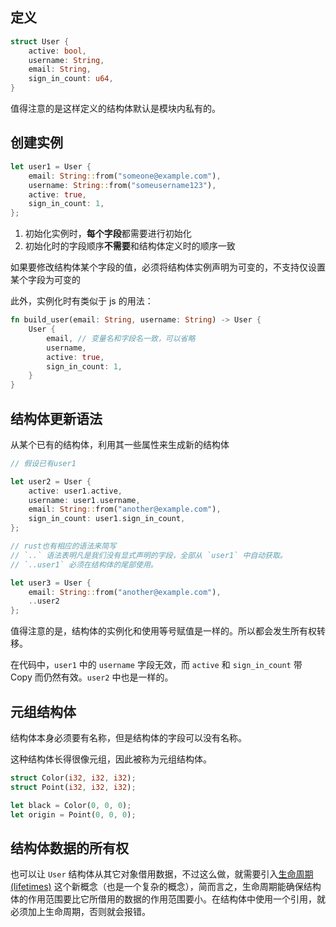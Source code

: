 ## 定义

```rust
struct User {
    active: bool,
    username: String,
    email: String,
    sign_in_count: u64,
}
```

值得注意的是这样定义的结构体默认是模块内私有的。

## 创建实例

```rust
let user1 = User {
	email: String::from("someone@example.com"),
	username: String::from("someusername123"),
	active: true,
	sign_in_count: 1,
};
```

1. 初始化实例时，**每个字段**都需要进行初始化
2. 初始化时的字段顺序**不需要**和结构体定义时的顺序一致

如果要修改结构体某个字段的值，必须将结构体实例声明为可变的，不支持仅设置某个字段为可变的

此外，实例化时有类似于 js 的用法：

```rust
fn build_user(email: String, username: String) -> User {
    User {
        email, // 变量名和字段名一致，可以省略
        username,
        active: true,
        sign_in_count: 1,
    }
}
```

## 结构体更新语法

从某个已有的结构体，利用其一些属性来生成新的结构体

```rust
// 假设已有user1

let user2 = User {
	active: user1.active,
	username: user1.username,
	email: String::from("another@example.com"),
	sign_in_count: user1.sign_in_count,
};

// rust也有相应的语法来简写
// `..` 语法表明凡是我们没有显式声明的字段，全部从 `user1` 中自动获取。
// `..user1` 必须在结构体的尾部使用。

let user3 = User {
	email: String::from("another@example.com"),
	..user2
};
```

值得注意的是，结构体的实例化和使用等号赋值是一样的。所以都会发生所有权转移。

在代码中，`user1` 中的 `username` 字段无效，而 `active` 和 `sign_in_count` 带 Copy 而仍然有效。`user2` 中也是一样的。

## 元组结构体

结构体本身必须要有名称，但是结构体的字段可以没有名称。

这种结构体长得很像元组，因此被称为元组结构体。

```rust
struct Color(i32, i32, i32);
struct Point(i32, i32, i32);

let black = Color(0, 0, 0);
let origin = Point(0, 0, 0);
```

## 结构体数据的所有权

也可以让 `User` 结构体从其它对象借用数据，不过这么做，就需要引入[生命周期(lifetimes)](https://course.rs/basic/lifetime.html) 这个新概念（也是一个复杂的概念），简而言之，生命周期能确保结构体的作用范围要比它所借用的数据的作用范围要小。在结构体中使用一个引用，就必须加上生命周期，否则就会报错。
